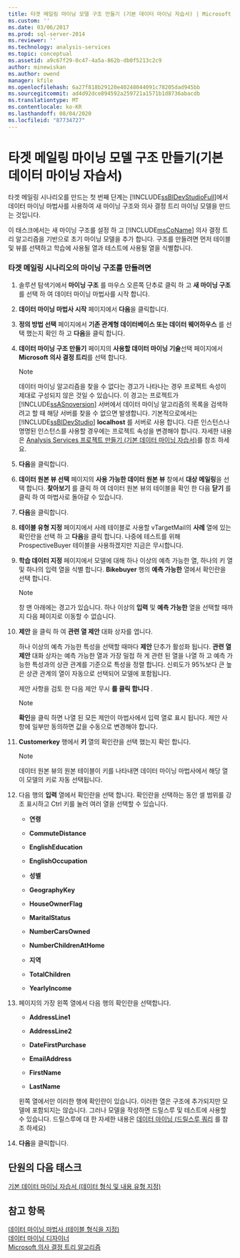```yaml
---
title: 타겟 메일링 마이닝 모델 구조 만들기 (기본 데이터 마이닝 자습서) | Microsoft Docs
ms.custom: ''
ms.date: 03/06/2017
ms.prod: sql-server-2014
ms.reviewer: ''
ms.technology: analysis-services
ms.topic: conceptual
ms.assetid: a9c67f29-0c47-4a5a-862b-db0f5213c2c9
author: minewiskan
ms.author: owend
manager: kfile
ms.openlocfilehash: 6a27f818b29120e40248044091c78205dad945bb
ms.sourcegitcommit: ad4d92dce894592a259721a1571b1d8736abacdb
ms.translationtype: MT
ms.contentlocale: ko-KR
ms.lasthandoff: 08/04/2020
ms.locfileid: "87734727"
---
```

# <a name="creating-a-targeted-mailing-mining-model-structure-basic-data-mining-tutorial"></a>타겟 메일링 마이닝 모델 구조 만들기(기본 데이터 마이닝 자습서)
  타겟 메일링 시나리오를 만드는 첫 번째 단계는 [!INCLUDE[ssBIDevStudioFull](../includes/ssbidevstudiofull-md.md)]에서 데이터 마이닝 마법사를 사용하여 새 마이닝 구조와 의사 결정 트리 마이닝 모델을 만드는 것입니다.  
  
 이 태스크에서는 새 마이닝 구조를 설정 하 고 [!INCLUDE[msCoName](../includes/msconame-md.md)] 의사 결정 트리 알고리즘을 기반으로 초기 마이닝 모델을 추가 합니다. 구조를 만들려면 먼저 테이블 및 뷰를 선택하고 학습에 사용될 열과 테스트에 사용될 열을 식별합니다.  
  
### <a name="to-create-a-mining-structure-for-the-targeted-mailing-scenario"></a>타겟 메일링 시나리오의 마이닝 구조를 만들려면  
  
1.  솔루션 탐색기에서 **마이닝 구조** 를 마우스 오른쪽 단추로 클릭 하 고 **새 마이닝 구조** 를 선택 하 여 데이터 마이닝 마법사를 시작 합니다.  
  
2.  **데이터 마이닝 마법사 시작** 페이지에서 **다음**을 클릭합니다.  
  
3.  **정의 방법 선택** 페이지에서 **기존 관계형 데이터베이스 또는 데이터 웨어하우스** 를 선택 했는지 확인 하 고 **다음**을 클릭 합니다.  
  
4.  **데이터 마이닝 구조 만들기** 페이지의 **사용할 데이터 마이닝 기술**선택 페이지에서 **Microsoft 의사 결정 트리**를 선택 합니다.  
  
    > [!NOTE]  
    >  데이터 마이닝 알고리즘을 찾을 수 없다는 경고가 나타나는 경우 프로젝트 속성이 제대로 구성되지 않은 것일 수 있습니다. 이 경고는 프로젝트가 [!INCLUDE[ssASnoversion](../includes/ssasnoversion-md.md)] 서버에서 데이터 마이닝 알고리즘의 목록을 검색하려고 할 때 해당 서버를 찾을 수 없으면 발생합니다. 기본적으로에서는 [!INCLUDE[ssBIDevStudio](../includes/ssbidevstudio-md.md)] **localhost** 를 서버로 사용 합니다. 다른 인스턴스나 명명된 인스턴스를 사용할 경우에는 프로젝트 속성을 변경해야 합니다. 자세한 내용은 [Analysis Services 프로젝트 만들기 &#40;기본 데이터 마이닝 자습서&#41;](../../2014/tutorials/creating-an-analysis-services-project-basic-data-mining-tutorial.md)를 참조 하세요.  
  
5.  **다음**을 클릭합니다.  
  
6.  **데이터 원본 뷰 선택** 페이지의 **사용 가능한 데이터 원본 뷰** 창에서 **대상 메일링**을 선택 합니다. **찾아보기** 를 클릭 하 여 데이터 원본 뷰의 테이블을 확인 한 다음 **닫기** 를 클릭 하 여 마법사로 돌아갈 수 있습니다.  
  
7.  **다음**을 클릭합니다.  
  
8.  **테이블 유형 지정** 페이지에서 사례 테이블로 사용할 vTargetMail의 **사례** 열에 있는 확인란을 선택 하 고 **다음**을 클릭 합니다. 나중에 테스트를 위해 ProspectiveBuyer 테이블을 사용하겠지만 지금은 무시합니다.  
  
9. **학습 데이터 지정** 페이지에서 모델에 대해 하나 이상의 예측 가능한 열, 하나의 키 열 및 하나의 입력 열을 식별 합니다. **Bikebuyer** 행의 **예측 가능한** 열에서 확인란을 선택 합니다.  
  
    > [!NOTE]  
    >  창 맨 아래에는 경고가 있습니다. 하나 이상의 **입력** 및 **예측 가능한** 열을 선택할 때까지 다음 페이지로 이동할 수 없습니다.  
  
10. **제안** 을 클릭 하 여 **관련 열 제안** 대화 상자를 엽니다.  
  
     하나 이상의 예측 가능한 특성을 선택할 때마다 **제안** 단추가 활성화 됩니다. **관련 열 제안** 대화 상자는 예측 가능한 열과 가장 밀접 하 게 관련 된 열을 나열 하 고 예측 가능한 특성과의 상관 관계를 기준으로 특성을 정렬 합니다. 신뢰도가 95%보다 큰 높은 상관 관계의 열이 자동으로 선택되어 모델에 포함됩니다.  
  
     제안 사항을 검토 한 다음 제안 무시 **를 클릭 합니다** .  
  
    > [!NOTE]  
    >  **확인**을 클릭 하면 나열 된 모든 제안이 마법사에서 입력 열로 표시 됩니다. 제안 사항에 일부만 동의하면 값을 수동으로 변경해야 합니다.  
  
11. **Customerkey** 행에서 **키** 열의 확인란을 선택 했는지 확인 합니다.  
  
    > [!NOTE]  
    >  데이터 원본 뷰의 원본 테이블이 키를 나타내면 데이터 마이닝 마법사에서 해당 열이 모델의 키로 자동 선택됩니다.  
  
12. 다음 행의 **입력** 열에서 확인란을 선택 합니다. 확인란을 선택하는 동안 셀 범위를 강조 표시하고 Ctrl 키를 눌러 여러 열을 선택할 수 있습니다.  
  
    -   **연령**  
  
    -   **CommuteDistance**  
  
    -   **EnglishEducation**  
  
    -   **EnglishOccupation**  
  
    -   **성별**  
  
    -   **GeographyKey**  
  
    -   **HouseOwnerFlag**  
  
    -   **MaritalStatus**  
  
    -   **NumberCarsOwned**  
  
    -   **NumberChildrenAtHome**  
  
    -   **지역**  
  
    -   **TotalChildren**  
  
    -   **YearlyIncome**  
  
13. 페이지의 가장 왼쪽 열에서 다음 행의 확인란을 선택합니다.  
  
    -   **AddressLine1**  
  
    -   **AddressLine2**  
  
    -   **DateFirstPurchase**  
  
    -   **EmailAddress**  
  
    -   **FirstName**  
  
    -   **LastName**  
  
     왼쪽 열에서만 이러한 행에 확인란이 있습니다. 이러한 열은 구조에 추가되지만 모델에 포함되지는 않습니다. 그러나 모델을 작성하면 드릴스루 및 테스트에 사용할 수 있습니다. 드릴스루에 대 한 자세한 내용은 [데이터 마이닝 &#40;드릴스루 쿼리](../../2014/analysis-services/data-mining/drillthrough-queries-data-mining.md) 를 참조 하세요&#41;  
  
14. **다음**을 클릭합니다.  
  
## <a name="next-task-in-lesson"></a>단원의 다음 태스크  
 [기본 데이터 마이닝 자습서 &#40;데이터 형식 및 내용 유형 지정&#41;](../../2014/tutorials/specifying-the-data-type-and-content-type-basic-data-mining-tutorial.md)  
  
## <a name="see-also"></a>참고 항목  
 [데이터 마이닝 마법사 &#40;테이블 형식을 지정&#41;](../../2014/analysis-services/specify-table-types-data-mining-wizard.md)   
 [데이터 마이닝 디자이너](../../2014/analysis-services/data-mining/data-mining-designer.md)   
 [Microsoft 의사 결정 트리 알고리즘](../../2014/analysis-services/data-mining/microsoft-decision-trees-algorithm.md)  
  
  
